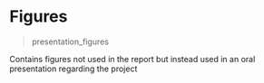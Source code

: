 # Figures

>presentation_figures

Contains figures not used in the report but instead used in an oral presentation regarding the project